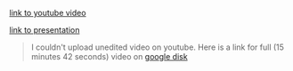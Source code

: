 [link to youtube video](https://youtu.be/NiF_r4S_XKE)

[link to presentation](https://rolling-scopes-school.github.io/ashtotakoe-JSFE2023Q1/presentation/)

> I couldn't upload unedited video on youtube. Here is a link for full (15 minutes 42 seconds) video on [google disk](https://drive.google.com/file/d/195l4VrF2lmZ57nlME7WeVkLKAWnXJhcj/view?usp=drive_link)